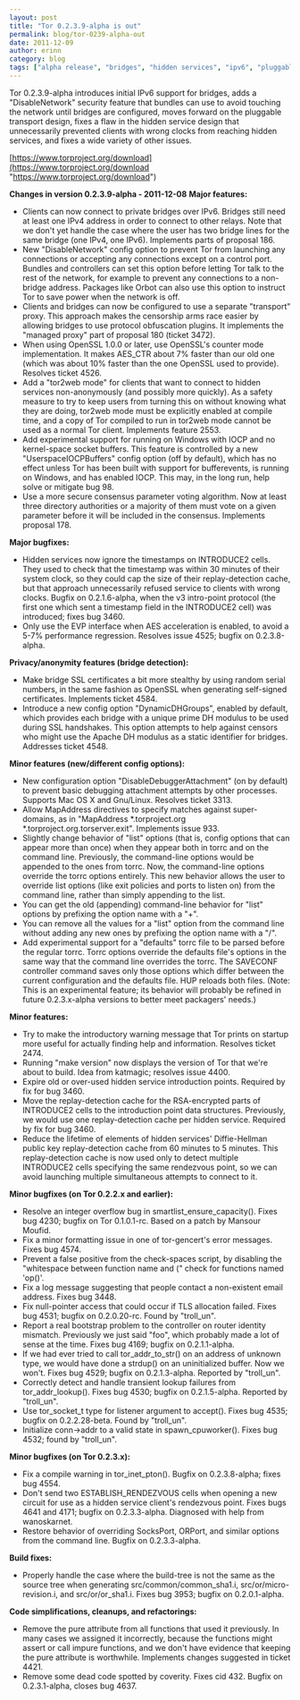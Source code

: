 ```yaml
---
layout: post
title: "Tor 0.2.3.9-alpha is out"
permalink: blog/tor-0239-alpha-out
date: 2011-12-09
author: erinn
category: blog
tags: ["alpha release", "bridges", "hidden services", "ipv6", "pluggable transports", "tor"]
---
```


Tor 0.2.3.9-alpha introduces initial IPv6 support for bridges, adds
 a "DisableNetwork" security feature that bundles can use to avoid
 touching the network until bridges are configured, moves forward on
 the pluggable transport design, fixes a flaw in the hidden service
 design that unnecessarily prevented clients with wrong clocks from
 reaching hidden services, and fixes a wide variety of other issues.

[https://www.torproject.org/download](https://www.torproject.org/download "https://www.torproject.org/download")

**Changes in version 0.2.3.9-alpha - 2011-12-08**
**Major features:**

- Clients can now connect to private bridges over IPv6. Bridges
 still need at least one IPv4 address in order to connect to
 other relays. Note that we don't yet handle the case where the
 user has two bridge lines for the same bridge (one IPv4, one
 IPv6). Implements parts of proposal 186.
- New "DisableNetwork" config option to prevent Tor from launching any
 connections or accepting any connections except on a control port.
 Bundles and controllers can set this option before letting Tor talk
 to the rest of the network, for example to prevent any connections
 to a non-bridge address. Packages like Orbot can also use this
 option to instruct Tor to save power when the network is off.
- Clients and bridges can now be configured to use a separate
 "transport" proxy. This approach makes the censorship arms race
 easier by allowing bridges to use protocol obfuscation plugins. It
 implements the "managed proxy" part of proposal 180 (ticket 3472).
- When using OpenSSL 1.0.0 or later, use OpenSSL's counter mode
 implementation. It makes AES\_CTR about 7% faster than our old one
 (which was about 10% faster than the one OpenSSL used to provide).
 Resolves ticket 4526.
- Add a "tor2web mode" for clients that want to connect to hidden
 services non-anonymously (and possibly more quickly). As a safety
 measure to try to keep users from turning this on without knowing
 what they are doing, tor2web mode must be explicitly enabled at
 compile time, and a copy of Tor compiled to run in tor2web mode
 cannot be used as a normal Tor client. Implements feature 2553.
- Add experimental support for running on Windows with IOCP and no
 kernel-space socket buffers. This feature is controlled by a new
 "UserspaceIOCPBuffers" config option (off by default), which has
 no effect unless Tor has been built with support for bufferevents,
 is running on Windows, and has enabled IOCP. This may, in the long
 run, help solve or mitigate bug 98.
- Use a more secure consensus parameter voting algorithm. Now at
 least three directory authorities or a majority of them must
 vote on a given parameter before it will be included in the
 consensus. Implements proposal 178.

**Major bugfixes:**

- Hidden services now ignore the timestamps on INTRODUCE2 cells.
 They used to check that the timestamp was within 30 minutes
 of their system clock, so they could cap the size of their
 replay-detection cache, but that approach unnecessarily refused
 service to clients with wrong clocks. Bugfix on 0.2.1.6-alpha, when
 the v3 intro-point protocol (the first one which sent a timestamp
 field in the INTRODUCE2 cell) was introduced; fixes bug 3460.
- Only use the EVP interface when AES acceleration is enabled,
 to avoid a 5-7% performance regression. Resolves issue 4525;
 bugfix on 0.2.3.8-alpha.

**Privacy/anonymity features (bridge detection):**

- Make bridge SSL certificates a bit more stealthy by using random
 serial numbers, in the same fashion as OpenSSL when generating
 self-signed certificates. Implements ticket 4584.
- Introduce a new config option "DynamicDHGroups", enabled by
 default, which provides each bridge with a unique prime DH modulus
 to be used during SSL handshakes. This option attempts to help
 against censors who might use the Apache DH modulus as a static
 identifier for bridges. Addresses ticket 4548.

**Minor features (new/different config options):**

- New configuration option "DisableDebuggerAttachment" (on by default)
 to prevent basic debugging attachment attempts by other processes.
 Supports Mac OS X and Gnu/Linux. Resolves ticket 3313.
- Allow MapAddress directives to specify matches against super-domains,
 as in "MapAddress \*.torproject.org \*.torproject.org.torserver.exit".
 Implements issue 933.
- Slightly change behavior of "list" options (that is, config
 options that can appear more than once) when they appear both in
 torrc and on the command line. Previously, the command-line options
 would be appended to the ones from torrc. Now, the command-line
 options override the torrc options entirely. This new behavior
 allows the user to override list options (like exit policies and
 ports to listen on) from the command line, rather than simply
 appending to the list.
- You can get the old (appending) command-line behavior for "list"
 options by prefixing the option name with a "+".
- You can remove all the values for a "list" option from the command
 line without adding any new ones by prefixing the option name
 with a "/".
- Add experimental support for a "defaults" torrc file to be parsed
 before the regular torrc. Torrc options override the defaults file's
 options in the same way that the command line overrides the torrc.
 The SAVECONF controller command saves only those options which
 differ between the current configuration and the defaults file. HUP
 reloads both files. (Note: This is an experimental feature; its
 behavior will probably be refined in future 0.2.3.x-alpha versions
 to better meet packagers' needs.)

**Minor features:**

- Try to make the introductory warning message that Tor prints on
 startup more useful for actually finding help and information.
 Resolves ticket 2474.
- Running "make version" now displays the version of Tor that
 we're about to build. Idea from katmagic; resolves issue 4400.
- Expire old or over-used hidden service introduction points.
 Required by fix for bug 3460.
- Move the replay-detection cache for the RSA-encrypted parts of
 INTRODUCE2 cells to the introduction point data structures.
 Previously, we would use one replay-detection cache per hidden
 service. Required by fix for bug 3460.
- Reduce the lifetime of elements of hidden services' Diffie-Hellman
 public key replay-detection cache from 60 minutes to 5 minutes. This
 replay-detection cache is now used only to detect multiple
 INTRODUCE2 cells specifying the same rendezvous point, so we can
 avoid launching multiple simultaneous attempts to connect to it.

**Minor bugfixes (on Tor 0.2.2.x and earlier):**

- Resolve an integer overflow bug in smartlist\_ensure\_capacity().
 Fixes bug 4230; bugfix on Tor 0.1.0.1-rc. Based on a patch by
 Mansour Moufid.
- Fix a minor formatting issue in one of tor-gencert's error messages.
 Fixes bug 4574.
- Prevent a false positive from the check-spaces script, by disabling
 the "whitespace between function name and (" check for functions
 named 'op()'.
- Fix a log message suggesting that people contact a non-existent
 email address. Fixes bug 3448.
- Fix null-pointer access that could occur if TLS allocation failed.
 Fixes bug 4531; bugfix on 0.2.0.20-rc. Found by "troll\_un".
- Report a real bootstrap problem to the controller on router
 identity mismatch. Previously we just said "foo", which probably
 made a lot of sense at the time. Fixes bug 4169; bugfix on
 0.2.1.1-alpha.
- If we had ever tried to call tor\_addr\_to\_str() on an address of
 unknown type, we would have done a strdup() on an uninitialized
 buffer. Now we won't. Fixes bug 4529; bugfix on 0.2.1.3-alpha.
 Reported by "troll\_un".
- Correctly detect and handle transient lookup failures from
 tor\_addr\_lookup(). Fixes bug 4530; bugfix on 0.2.1.5-alpha.
 Reported by "troll\_un".
- Use tor\_socket\_t type for listener argument to accept(). Fixes bug
 4535; bugfix on 0.2.2.28-beta. Found by "troll\_un".
- Initialize conn->addr to a valid state in spawn\_cpuworker(). Fixes
 bug 4532; found by "troll\_un".

**Minor bugfixes (on Tor 0.2.3.x):**

- Fix a compile warning in tor\_inet\_pton(). Bugfix on 0.2.3.8-alpha;
 fixes bug 4554.
- Don't send two ESTABLISH\_RENDEZVOUS cells when opening a new
 circuit for use as a hidden service client's rendezvous point.
 Fixes bugs 4641 and 4171; bugfix on 0.2.3.3-alpha. Diagnosed
 with help from wanoskarnet.
- Restore behavior of overriding SocksPort, ORPort, and similar
 options from the command line. Bugfix on 0.2.3.3-alpha.

**Build fixes:**

- Properly handle the case where the build-tree is not the same
 as the source tree when generating src/common/common\_sha1.i,
 src/or/micro-revision.i, and src/or/or\_sha1.i. Fixes bug 3953;
 bugfix on 0.2.0.1-alpha.

**Code simplifications, cleanups, and refactorings:**

- Remove the pure attribute from all functions that used it
 previously. In many cases we assigned it incorrectly, because the
 functions might assert or call impure functions, and we don't have
 evidence that keeping the pure attribute is worthwhile. Implements
 changes suggested in ticket 4421.
- Remove some dead code spotted by coverity. Fixes cid 432.
 Bugfix on 0.2.3.1-alpha, closes bug 4637.

